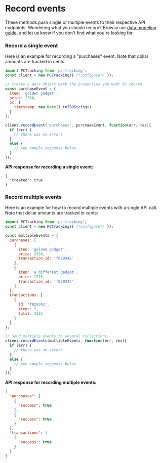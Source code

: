 # Record events

These methods push single or multiple events to their respective API endpoints. Wondering what you should record? Browse our [data modeling guide](https://pc.io/guides/data-modeling-guide/), and let us know if you don't find what you're looking for.

### Record a single event

Here is an example for recording a "purchases" event. Note that dollar amounts are tracked in cents:

```javascript
import PCTracking from 'pc-tracking';
const client = new PCTracking({ /*configure*/ });

// Create a data object with the properties you want to record
const purchaseEvent = {
  item: 'golden gadget',
  price: 2550,
  pc: {
    timestamp: new Date().toISOString()
  }
};

client.recordEvent('purchases', purchaseEvent, function(err, res){
  if (err) {
    // there was an error!
  }
  else {
    // see sample response below
  }
});
```

**API response for recording a single event:**

```jsonp
{
  "created": true
}
```

### Record multiple events

Here is an example for how to record multiple events with a single API call. Note that dollar amounts are tracked in cents:

```javascript
import PCTracking from 'pc-tracking';
const client = new PCTracking({ /*configure*/ });

const multipleEvents = {
  purchases: [
    {
      item: 'golden gadget',
      price: 2550,
      transaction_id: 'f029342'
    },
    {
      item: 'a different gadget',
      price: 1775,
      transaction_id: 'f029342'
    }
  ],
  transactions: [
    {
      id: 'f029342',
      items: 2,
      total: 4325
    }
  ]
};

// Send multiple events to several collections
client.recordEvents(multipleEvents, function(err, res){
  if (err) {
    // there was an error!
  }
  else {
    // see sample response below
  }
});
```

**API response for recording multiple events:**

```json
{
  "purchases": [
    {
      "success": true
    },
    {
      "success": true
    }
  ],
  "transactions": [
    {
      "success": true
    }
  ]
}
```
